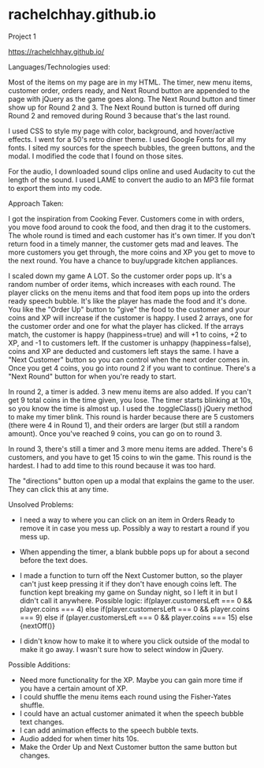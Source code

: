 # rachelchhay.github.io
Project 1

https://rachelchhay.github.io/

Languages/Technologies used:

Most of the items on my page are in my HTML. The timer, new menu items, customer order, orders ready, and Next Round button are appended to the page with jQuery as the game goes along. The Next Round button and timer show up for Round 2 and 3. The Next Round button is turned off during Round 2 and removed during Round 3 because that's the last round. 

I used CSS to style my page with color, background, and hover/active effects. I went for a 50's retro diner theme. I used Google Fonts for all my fonts. I sited my sources for the speech bubbles, the green buttons, and the modal. I modified the code that I found on those sites. 

For the audio, I downloaded sound clips online and used Audacity to cut the length of the sound. I used LAME to convert the audio to an MP3 file format to export them into my code. 

Approach Taken:

I got the inspiration from Cooking Fever. Customers come in with orders, you move food around to cook the food, and then drag it to the customers. The whole round is timed and each customer has it's own timer. If you don't return food in a timely manner, the customer gets mad and leaves. The more customers you get through, the more coins and XP you get to move to the next round. You have a chance to buy/upgrade kitchen appliances. 

I scaled down my game A LOT. So the customer order pops up. It's a random number of order items, which increases with each round. The player clicks on the menu items and that food item pops up into the orders ready speech bubble. It's like the player has made the food and it's done. You like the "Order Up" button to "give" the food to the customer and your coins and XP will increase if the customer is happy. I used 2 arrays, one for the customer order and one for what the player has clicked. If the arrays match, the customer is happy (happiness=true) and will +1 to coins, +2 to XP, and -1 to customers left. If the customer is unhappy (happiness=false), coins and XP are deducted and customers left stays the same. I have a "Next Customer" button so you can control when the next order comes in. Once you get 4 coins, you go into round 2 if you want to continue. There's a "Next Round" button for when you're ready to start.

In round 2, a timer is added. 3 new menu items are also added. If you can't get 9 total coins in the time given, you lose. The timer starts blinking at 10s, so you know the time is almost up. I used the .toggleClass() jQuery method to make my timer blink. This round is harder because there are 5 customers (there were 4 in Round 1), and their orders are larger (but still a random amount). Once you've reached 9 coins, you can go on to round 3. 

In round 3, there's still a timer and 3 more menu items are added. There's 6 customers, and you have to get 15 coins to win the game. This round is the hardest. I had to add time to this round because it was too hard. 

The "directions" button open up a modal that explains the game to the user. They can click this at any time. 

Unsolved Problems:

- I need a way to where you can click on an item in Orders Ready to remove it in case you mess up. Possibly a way to restart a round if you mess up.
- When appending the timer, a blank bubble pops up for about a second before the text does.
- I made a function to turn off the Next Customer button, so the player can't just keep pressing it if they don't have enough coins left. The function kept breaking my game on Sunday night, so I left it in but I didn't call it anywhere. 
  Possible logic:
  if(player.customersLeft === 0 && player.coins === 4)
  else if(player.customersLeft === 0 && player.coins === 9)
  else if (player.customersLeft === 0 && player.coins === 15)
  else {nextOff()}
  
- I didn't know how to make it to where you click outside of the modal to make it go away. I wasn't sure how to select window in jQuery.
  
Possible Additions:

- Need more functionality for the XP. Maybe you can gain more time if you have a certain amount of XP. 
- I could shuffle the menu items each round using the Fisher-Yates shuffle.
- I could have an actual customer animated it when the speech bubble text changes.
- I can add animation effects to the speech bubble texts.
- Audio added for when timer hits 10s.
- Make the Order Up and Next Customer button the same button but changes.

